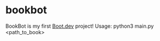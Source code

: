 # bookbot

BookBot is my first [Boot.dev](https://www.boot.dev) project!
Usage: python3 main.py <path_to_book>